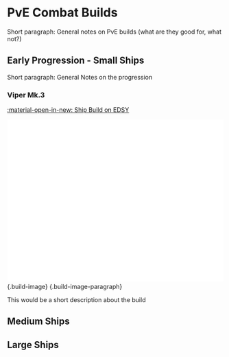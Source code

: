 # PvE Combat Builds

Short paragraph: General notes on PvE builds (what are they good for, what not?)

## Early Progression - Small Ships

Short paragraph: General Notes on the progression

<div class="build-card" markdown>
<div class="build-header" markdown>

### Viper Mk.3

<a class="build-link" href="https://edsy.org/#/L=IM00000H4C0SC0,Hf500Hf500FBG00FBG00,CEg00CzY00,9on00A5U00AL600Aal00Aoo00B3_00BJc00BX_00,13q00,7Py0013q0020m001-C0010i0010i00,PvE_0Combat_0_D_0Basic" target="_blank" markdown>:material-open-in-new: Ship Build on EDSY</a>

</div>

![viper3](../assets/shipsvg/Viper3.svg){.build-image}
{.build-image-paragraph}

This would be a short description about the build

</div>

## Medium Ships

## Large Ships